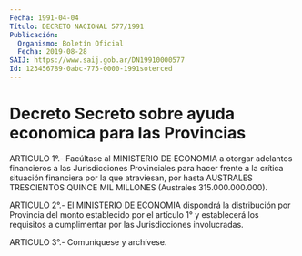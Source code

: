 ```yaml
---
Fecha: 1991-04-04
Título: DECRETO NACIONAL 577/1991
Publicación:
  Organismo: Boletín Oficial
  Fecha: 2019-08-28
SAIJ: https://www.saij.gob.ar/DN19910000577
Id: 123456789-0abc-775-0000-1991soterced
---
```

# Decreto Secreto sobre ayuda economica para las Provincias

<a id="1"></a>
ARTICULO 1°.- Facúltase al MINISTERIO DE ECONOMIA a otorgar adelantos financieros a las Jurisdicciones Provinciales para hacer frente a la crítica situación financiera por la que atraviesan, por hasta AUSTRALES TRESCIENTOS QUINCE MIL MILLONES (Australes 315.000.000.000).

<a id="2"></a>
ARTICULO 2°.- El MINISTERIO DE ECONOMIA dispondrá la distribución por Provincia del monto establecido por el artículo 1° y establecerá los requisitos a cumplimentar por las Jurisdicciones involucradas.

<a id="3"></a>
ARTICULO 3°.- Comuníquese y archívese.